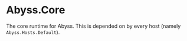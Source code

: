# Abyss.Core
The core runtime for Abyss. This is depended on by every host (namely `Abyss.Hosts.Default`).
